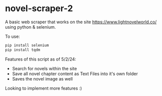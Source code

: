 # novel-scraper-2

A basic web scraper that works on the site https://www.lightnovelworld.co/ using python & selenium.

To use:
```python
pip install selenium
pip install tqdm
```
Features of this script as of 5/2/24:
- Search for novels within the site
- Save all novel chapter content as Text Files into it's own folder
- Saves the novel image as well

Looking to implement more features :)

